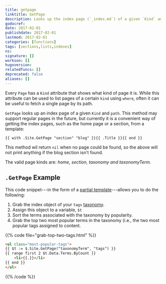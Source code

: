 ```yaml
---
title: getpage
linktitle: GetPage
description: Looks up the index page (`_index.md`) of a given `Kind` and `path`.
godocref:
date: 2017-02-01
publishdate: 2017-02-01
lastmod: 2017-02-01
categories: [functions]
tags: [sections,lists,indexes]
ns:
signature: []
workson: []
hugoversion:
relatedfuncs: []
deprecated: false
aliases: []
---
```


Every `Page` has a `Kind` attribute that shows what kind of page it is. While this attribute can be used to list pages of a certain `kind` using `where`, often it can be useful to fetch a single page by its path.

`GetPage` looks up an index page of a given `Kind` and `path`. This method may support regular pages in the future, but currently it is a convenient way of getting the index pages, such as the home page or a section, from a template:

```
{{ with .Site.GetPage "section" "blog" }}{{ .Title }}{{ end }}
```

This method wil return `nil` when no page could be found, so the above will not print anything if the blog section isn't found.

The valid page kinds are: *home, section, taxonomy and taxonomyTerm.*

## `.GetPage` Example

This code snippet---in the form of a [partial template][partials]---allows you to do the following:

1. Grab the index object of your `tags` [taxonomy][].
2. Assign this object to a variable, `$t`
3. Sort the terms associated with the taxonomy by popularity.
4. Grab the top two most popular terms in the taxonomy (i.e., the two most popular tags assigned to content.

{{% code file="grab-top-two-tags.html" %}}
```html
<ul class="most-popular-tags">
{{ $t := $.Site.GetPage("taxonomyTerm", "tags") }}
{{ range first 2 $t.Data.Terms.ByCount }}
    <li>{{.}}</li>
{{ end }}
</ul>
```
{{% /code %}}


[partials]: /templates/partials/
[taxonomy]: /content-management/taxonomies/